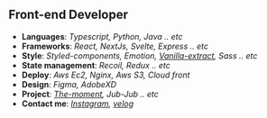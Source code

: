 ## Front-end Developer

* **Languages**: _Typescript, Python, Java .. etc_
* **Frameworks**: _React, NextJs, Svelte, Express .. etc_
* **Style**: _Styled-components, Emotion, [Vanilla-extract](https://velog.io/@goolgae/vanilla-extract), Sass .. etc_
* **State management**: _Recoil, Redux .. etc_
* **Deploy**: _Aws Ec2, Nginx, Aws S3, Cloud front_
* **Design**: _Figma, AdobeXD_
* **Project**: _[The-moment](https://www.notion.so/c09821c718e349a8920f56cd4f4f490a), Jub-Jub .. etc_
* **Contact me**: _[Instagram](https://www.instagram.com/su_un_woo/), [velog](https://velog.io/@sunwoo0706)_
